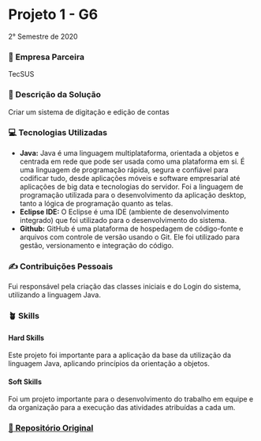 # Projeto 1 - G6
2° Semestre de 2020 <br/>

### :office: Empresa Parceira
TecSUS <br/>

### :dart:	Descrição da Solução
Criar um sistema de digitação e edição de contas <br/>

### :computer:	Tecnologias Utilizadas
- **Java:** Java é uma linguagem multiplataforma, orientada a objetos e centrada em rede que pode ser usada como uma plataforma em si. É uma linguagem de programação rápida, segura e confiável para codificar tudo, desde aplicações móveis e software empresarial até aplicações de big data e tecnologias do servidor. Foi a linguagem de programação utilizada para o desenvolvimento da aplicação desktop, tanto a lógica de programação quanto as telas.
- **Eclipse IDE:** O Eclipse é uma IDE (ambiente de desenvolvimento integrado) que foi utilizado para o desenvolvimento do sistema.
- **Github:** GitHub é uma plataforma de hospedagem de código-fonte e arquivos com controle de versão usando o Git. Ele foi utilizado para gestão, versionamento e integração do código.

### :writing_hand: Contribuições Pessoais
Fui responsável pela criação das classes iniciais e do Login do sistema, utilizando a linguagem Java.

### :potted_plant: Skills
#### Hard Skills
Este projeto foi importante para a aplicação da base da utilização da linguagem Java, aplicando princípios da orientação a objetos.

#### Soft Skills
Foi um projeto importante para o desenvolvimento do trabalho em equipe e da organização para a execução das atividades atribuídas a cada um.

### <a href="https://github.com/rangelandrade/PI-GRUPO-6"> :link: Repositório Original </a>
